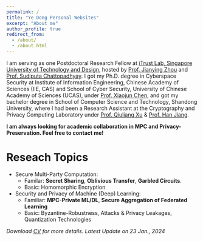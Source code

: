 ```yaml
---
permalink: /
title: "Ye Dong Personal Websites"
excerpt: "About me"
author_profile: true
redirect_from: 
  - /about/
  - /about.html
---
```

I am serving as one Postdoctoral Research Fellow at [iTrust Lab, Singapore University of Technology and Design](https://itrust.sutd.edu.sg/), hosted by [Prof. Jianying Zhou](http://jianying.space/) and [Prof. Sudiputa Chattopadhyay](https://istd.sutd.edu.sg/people/faculty/sudipta-chattopadhyay/). 
I got my Ph.D. degree in Cyberspace Security at Institute of Information Engineering, Chinese Academy of Sciences (IIE, CAS) and School of Cyber Security, University of Chinese Academy of Sciences (UCAS), under [Prof. Xiaojun Chen](http://people.ucas.ac.cn/~0040771), and got my bachelor degree in School of Computer Science and Technology, Shandong University, where I had been a Research Assistant at the Cryptography and Privacy Computing Laboratory under [Prof. Qiuliang Xu](https://faculty.sdu.edu.cn/xuqiuliang/en/index/407176/list/index.htm) & [Prof. Han Jiang](http://www.en.sc.sdu.edu.cn/info/1028/1155.htm).

**I am always looking for academic collaboration in MPC and Privacy-Preservation. Feel free to contact me!**


Reseach Topics
======
- Secure Multi-Party Computation: 
  - Familar: **Secret Sharing**, **Oblivious Transfer**, **Garbled Circuits**. 
  - Basic: Homomorphic Encryption
- Security and Privacy of Machine (Deep) Learning:
  - Familiar: **MPC-Private ML/DL**, **Secure Aggregation of Federated Learning**
  - Basic: Byzantine-Robustness, Attacks & Privacy Leakages, Quantization
Technologies 


*Download [CV](/files/CV_YeDong.pdf) for more details. Latest Update on 23 Jan., 2024*

<style>
#clustrmaps-widget {
    width: 1px;  /* Adjust width as needed */
    height: 1px; /* Adjust height as needed */
}
</style>

<div id="clustrmaps-widget"></div>
<script type="text/javascript" id="clustrmaps" src="//clustrmaps.com/map_v2.js?d=myIcfSm6nSakALWRvGdSczeehrJkaaIW7KM0lXM24Iw&cl=ffffff&w=a"></script>
